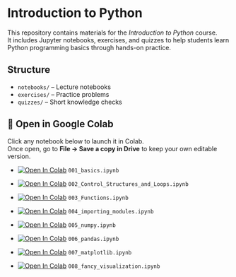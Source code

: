# Introduction to Python

This repository contains materials for the *Introduction to Python* course.  
It includes Jupyter notebooks, exercises, and quizzes to help students learn Python programming basics through hands-on practice.

## Structure
- `notebooks/` – Lecture notebooks  
- `exercises/` – Practice problems  
- `quizzes/` – Short knowledge checks

## 🚀 Open in Google Colab

Click any notebook below to launch it in Colab.  
Once open, go to **File → Save a copy in Drive** to keep your own editable version.

- [![Open In Colab](https://colab.research.google.com/assets/colab-badge.svg)](https://colab.research.google.com/github/haboalr/python101/blob/main/notebooks/001_basics.ipynb) `001_basics.ipynb`

- [![Open In Colab](https://colab.research.google.com/assets/colab-badge.svg)](https://colab.research.google.com/github/haboalr/python101/blob/main/notebooks/002_Control_Structures_and_Loops.ipynb) `002_Control_Structures_and_Loops.ipynb`

- [![Open In Colab](https://colab.research.google.com/assets/colab-badge.svg)](https://colab.research.google.com/github/haboalr/python101/blob/main/notebooks/003_Functions.ipynb) `003_Functions.ipynb`

- [![Open In Colab](https://colab.research.google.com/assets/colab-badge.svg)](https://colab.research.google.com/github/haboalr/python101/blob/main/notebooks/004_importing_modules.ipynb) `004_importing_modules.ipynb`

- [![Open In Colab](https://colab.research.google.com/assets/colab-badge.svg)](https://colab.research.google.com/github/haboalr/python101/blob/main/notebooks/005_numpy.ipynb) `005_numpy.ipynb`

- [![Open In Colab](https://colab.research.google.com/assets/colab-badge.svg)](https://colab.research.google.com/github/haboalr/python101/blob/main/notebooks/006_pandas.ipynb) `006_pandas.ipynb`

- [![Open In Colab](https://colab.research.google.com/assets/colab-badge.svg)](https://colab.research.google.com/github/haboalr/python101/blob/main/notebooks/007_matplotlib.ipynb) `007_matplotlib.ipynb`

- [![Open In Colab](https://colab.research.google.com/assets/colab-badge.svg)](https://colab.research.google.com/github/haboalr/python101/blob/main/notebooks/008_fancy_visualization.ipynb) `008_fancy_visualization.ipynb`
